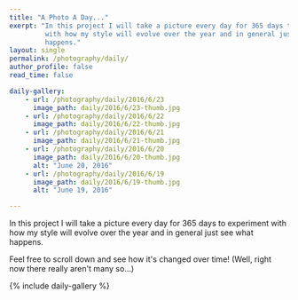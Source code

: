 ```yaml
---
title: "A Photo A Day..."
exerpt: "In this project I will take a picture every day for 365 days to experiment
         with how my style will evolve over the year and in general just see what
         happens."
layout: single
permalink: /photography/daily/
author_profile: false
read_time: false

daily-gallery:
    - url: /photography/daily/2016/6/23
      image_path: daily/2016/6/23-thumb.jpg
    - url: /photography/daily/2016/6/22
      image_path: daily/2016/6/22-thumb.jpg
    - url: /photography/daily/2016/6/21
      image_path: daily/2016/6/21-thumb.jpg
    - url: /photography/daily/2016/6/20
      image_path: daily/2016/6/20-thumb.jpg
      alt: "June 20, 2016"
    - url: /photography/daily/2016/6/19
      image_path: daily/2016/6/19-thumb.jpg
      alt: "June 19, 2016"

---
```

<!--
To add to the gallery use the following format:
    - url: /photography/daily/:year/:month/:day
      image_path: daily/:year/:month/:day-thumb.jpg
      alt: ":month :day, :year"
Be sure to put this at the top of the list. Also be sure to update
_data/navigation.yml.
-->
In this project I will take a picture every day for 365 days to experiment with how my style will evolve over the year and in general just see what happens.

Feel free to scroll down and see how it's changed over time! (Well, right now there really aren't many so...)

{% include daily-gallery %}